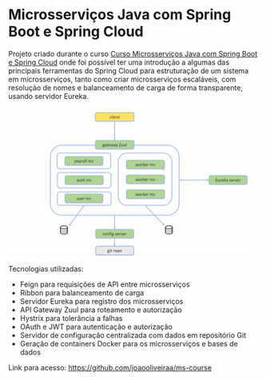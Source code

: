 #  Microsserviços Java com Spring Boot e Spring Cloud

Projeto criado durante o curso <a href=“https://www.udemy.com/course/microsservicos-java-spring-cloud/“>Curso Microsserviços Java com Spring Boot e Spring Cloud</a> onde foi possível ter uma introdução a algumas das principais ferramentas do Spring Cloud para estruturação de um sistema em microsserviços, tanto como criar microsserviços escaláveis, com resolução de nomes e balanceamento de carga de forma transparente, usando servidor Eureka.

![Screenshot](layout.PNG)

Tecnologias utilizadas:

 - Feign para requisições de API entre microsserviços
 - Ribbon para balanceamento de carga
 - Servidor Eureka para registro dos microsserviços
 - API Gateway Zuul para roteamento e autorização
 - Hystrix para tolerância a falhas
 - OAuth e JWT para autenticação e autorização
 - Servidor de configuração centralizada com dados em repositório Git
 - Geração de containers Docker para os microsserviços e bases de dados

Link para acesso: https://github.com/joaooliveiraa/ms-course

